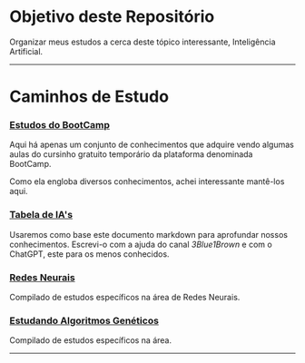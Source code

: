 # Objetivo deste Repositório

Organizar meus estudos a cerca deste tópico interessante, Inteligência Artificial.

---

# Caminhos de Estudo

### [Estudos do BootCamp](ColetâneaDeEstudosDoBootCamp)

Aqui há apenas um conjunto de conhecimentos que adquire vendo algumas aulas do cursinho gratuito temporário 
da plataforma denominada BootCamp.

Como ela engloba diversos conhecimentos, achei interessante mantê-los aqui.

### [Tabela de IA's](Modelos_Situacoes_Implementacoes.md)

Usaremos como base este documento markdown para aprofundar nossos conhecimentos. 
Escrevi-o com a ajuda do canal _3Blue1Brown_ e com o ChatGPT, este para os menos conhecidos.

### [Redes Neurais](RedesNeurais)

Compilado de estudos específicos na área de Redes Neurais.

### [Estudando Algoritmos Genéticos](AlgoritmosGeneticos)

Compilado de estudos específicos na área.

---



















